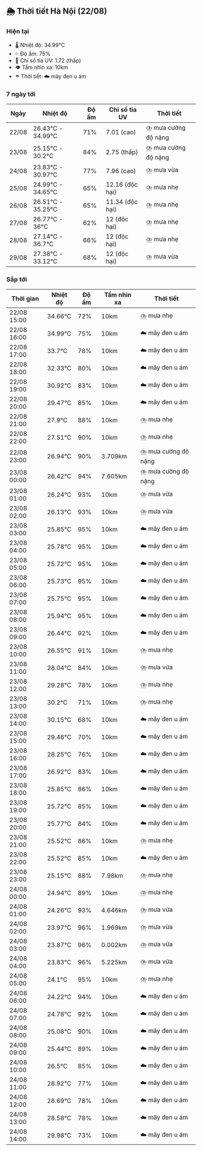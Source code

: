 ## 🌦️ Thời tiết Hà Nội (22/08)

### Hiện tại

- 🌡️ Nhiệt độ: 34.99℃
- 💦 Độ ẩm: 75%
- 🌟 Chỉ số tia UV: 1.72 (thấp)
- 👁️ Tầm nhìn xa: 10km
- ☂️ Thời tiết: ☁️ mây đen u ám

### 7 ngày tới

| Ngày | Nhiệt độ | Độ ẩm | Chỉ số tia UV | Thời tiết |
| --- | --- | --- | --- | --- |
| 22/08 | 26.43℃ - 34.99℃ | 71% | 7.01 (cao) | ⛈️ mưa cường độ nặng |
| 23/08 | 25.15℃ - 30.2℃ | 84% | 2.75 (thấp) | ⛈️ mưa cường độ nặng |
| 24/08 | 23.83℃ - 30.97℃ | 77% | 7.96 (cao) | ⛈️ mưa vừa |
| 25/08 | 24.99℃ - 34.65℃ | 65% | 12.16 (độc hại) | ⛈️ mưa nhẹ |
| 26/08 | 26.51℃ - 35.25℃ | 65% | 11.34 (độc hại) | ⛈️ mưa nhẹ |
| 27/08 | 26.77℃ - 36℃ | 62% | 12 (độc hại) | ⛈️ mưa nhẹ |
| 28/08 | 27.14℃ - 36.7℃ | 66% | 12 (độc hại) | ⛈️ mưa nhẹ |
| 29/08 | 27.38℃ - 33.12℃ | 68% | 12 (độc hại) | ⛈️ mưa vừa |

### Sắp tới

| Thời gian | Nhiệt độ | Độ ẩm | Tầm nhìn xa | Thời tiết |
| --- | --- | --- | --- | --- |
| 22/08 15:00 | 34.66℃ | 72% | 10km | ⛈️ mưa nhẹ |
| 22/08 16:00 | 34.99℃ | 75% | 10km | ☁️ mây đen u ám |
| 22/08 17:00 | 33.7℃ | 78% | 10km | ☁️ mây đen u ám |
| 22/08 18:00 | 32.33℃ | 80% | 10km | ☁️ mây đen u ám |
| 22/08 19:00 | 30.92℃ | 83% | 10km | ☁️ mây đen u ám |
| 22/08 20:00 | 29.47℃ | 85% | 10km | ☁️ mây đen u ám |
| 22/08 21:00 | 27.9℃ | 88% | 10km | ⛈️ mưa nhẹ |
| 22/08 22:00 | 27.51℃ | 90% | 10km | ⛈️ mưa nhẹ |
| 22/08 23:00 | 26.94℃ | 90% | 3.709km | ⛈️ mưa cường độ nặng |
| 23/08 00:00 | 26.42℃ | 94% | 7.605km | ⛈️ mưa cường độ nặng |
| 23/08 01:00 | 26.24℃ | 93% | 10km | ⛈️ mưa vừa |
| 23/08 02:00 | 26.13℃ | 93% | 10km | ⛈️ mưa vừa |
| 23/08 03:00 | 25.85℃ | 95% | 10km | ☁️ mây đen u ám |
| 23/08 04:00 | 25.78℃ | 95% | 10km | ☁️ mây đen u ám |
| 23/08 05:00 | 25.72℃ | 95% | 10km | ☁️ mây đen u ám |
| 23/08 06:00 | 25.73℃ | 95% | 10km | ☁️ mây đen u ám |
| 23/08 07:00 | 25.75℃ | 95% | 10km | ☁️ mây đen u ám |
| 23/08 08:00 | 25.94℃ | 95% | 10km | ☁️ mây đen u ám |
| 23/08 09:00 | 26.44℃ | 92% | 10km | ☁️ mây đen u ám |
| 23/08 10:00 | 26.55℃ | 91% | 10km | ⛈️ mưa nhẹ |
| 23/08 11:00 | 28.04℃ | 84% | 10km | ⛈️ mưa vừa |
| 23/08 12:00 | 29.28℃ | 78% | 10km | ⛈️ mưa nhẹ |
| 23/08 13:00 | 30.2℃ | 71% | 10km | ⛈️ mưa nhẹ |
| 23/08 14:00 | 30.15℃ | 68% | 10km | ☁️ mây đen u ám |
| 23/08 15:00 | 29.46℃ | 70% | 10km | ☁️ mây đen u ám |
| 23/08 16:00 | 28.25℃ | 76% | 10km | ☁️ mây đen u ám |
| 23/08 17:00 | 26.92℃ | 83% | 10km | ☁️ mây đen u ám |
| 23/08 18:00 | 25.85℃ | 86% | 10km | ☁️ mây đen u ám |
| 23/08 19:00 | 25.72℃ | 85% | 10km | ☁️ mây đen u ám |
| 23/08 20:00 | 25.77℃ | 84% | 10km | ☁️ mây đen u ám |
| 23/08 21:00 | 25.52℃ | 86% | 10km | ⛈️ mưa nhẹ |
| 23/08 22:00 | 25.52℃ | 85% | 10km | ☁️ mây đen u ám |
| 23/08 23:00 | 25.15℃ | 88% | 7.98km | ⛈️ mưa nhẹ |
| 24/08 00:00 | 24.94℃ | 89% | 10km | ⛈️ mưa nhẹ |
| 24/08 01:00 | 24.26℃ | 93% | 4.646km | ⛈️ mưa vừa |
| 24/08 02:00 | 23.97℃ | 96% | 1.969km | ⛈️ mưa vừa |
| 24/08 03:00 | 23.87℃ | 96% | 0.002km | ⛈️ mưa vừa |
| 24/08 04:00 | 23.83℃ | 96% | 5.225km | ⛈️ mưa vừa |
| 24/08 05:00 | 24.1℃ | 95% | 10km | ⛈️ mưa nhẹ |
| 24/08 06:00 | 24.22℃ | 94% | 10km | ☁️ mây đen u ám |
| 24/08 07:00 | 24.78℃ | 92% | 10km | ☁️ mây đen u ám |
| 24/08 08:00 | 25.08℃ | 90% | 10km | ☁️ mây đen u ám |
| 24/08 09:00 | 25.44℃ | 89% | 10km | ☁️ mây đen u ám |
| 24/08 10:00 | 26.5℃ | 85% | 10km | ☁️ mây đen u ám |
| 24/08 11:00 | 28.92℃ | 77% | 10km | ☁️ mây đen u ám |
| 24/08 12:00 | 28.69℃ | 78% | 10km | ☁️ mây đen u ám |
| 24/08 13:00 | 28.58℃ | 78% | 10km | ☁️ mây đen u ám |
| 24/08 14:00 | 29.98℃ | 73% | 10km | ☁️ mây đen u ám |
